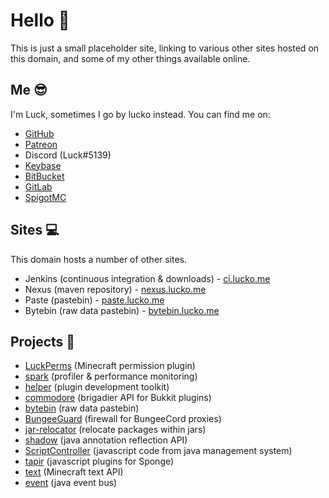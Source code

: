 # Hello 👋

This is just a small placeholder site, linking to various other sites hosted on this domain, and some of my other things available online.

## Me 😎

I'm Luck, sometimes I go by lucko instead. You can find me on:

* [GitHub](https://github.com/lucko)
* [Patreon](https://patreon.com/luckdev)
* Discord (Luck#5139)
* [Keybase](https://keybase.io/luck)
* [BitBucket](https://bitbucket.org/lucko/)
* [GitLab](https://gitlab.com/lucko)
* [SpigotMC](https://www.spigotmc.org/members/luck.100356/)

## Sites 💻

This domain hosts a number of other sites.

* Jenkins (continuous integration & downloads) - [ci.lucko.me](https://ci.lucko.me/)
* Nexus (maven repository) - [nexus.lucko.me](https://nexus.lucko.me/)
* Paste (pastebin) - [paste.lucko.me](https://paste.lucko.me/)
* Bytebin (raw data pastebin) - [bytebin.lucko.me](https://bytebin.lucko.me/)

## Projects 🚀

* [LuckPerms](https://luckperms.net/) (Minecraft permission plugin)
* [spark](https://sparkprofiler.github.io/) (profiler & performance monitoring)
* [helper](https://github.com/lucko/helper) (plugin development toolkit)
* [commodore](https://github.com/lucko/commodore) (brigadier API for Bukkit plugins)
* [bytebin](https://github.com/lucko/bytebin) (raw data pastebin)
* [BungeeGuard](https://github.com/lucko/BungeeGuard) (firewall for BungeeCord proxies)
* [jar-relocator](https://github.com/lucko/jar-relocator) (relocate packages within jars)
* [shadow](https://github.com/lucko/shadow) (java annotation reflection API)
* [ScriptController](https://github.com/lucko/ScriptController) (javascript code from java management system)
* [tapir](https://github.com/lucko/tapir) (javascript plugins for Sponge)
* [text](https://github.com/KyoriPowered/text) (Minecraft text API)
* [event](https://github.com/KyoriPowered/event) (java event bus)

